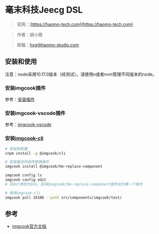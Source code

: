# 毫末科技Jeecg DSL

> 官网：[https://haomo-tech.com](https://haomo-tech.com)

> 作者：胡小根

> 邮箱：hxg@haomo-studio.com

## 安装和使用

注意：node采用10.17.0版本（经测试）。请使用n或者nvm管理不同版本的node。

### 安装imgcook插件

参考：[安装插件](https://www.imgcook.com/docs?slug=install-plugin)

### 安装imgcook-vscode插件

参考：[imgcook-vscode](https://imgcook.taobao.org/docs?slug=imgcook-vscode)

### 安装[imgcook-cli](https://www.imgcook.com/docs?slug=imgcook-cli)

```bash
# 安装和配置
cnpm install -g @imgcook/cli

# 安装毫末的组件替换插件
imgcook install @imgcook/hm-replace-component

imgcook config ls
imgcook config edit
# 将dsl修改为241。且将@imgcook/hm-replace-component插件加为第一个插件
```

```bash
# 使用imgcook-cli
imgcook pull 16106 --path src/components/imgcook/test/
```

## 参考

* [imgcook官方文档](https://imgcook.taobao.org/docs)